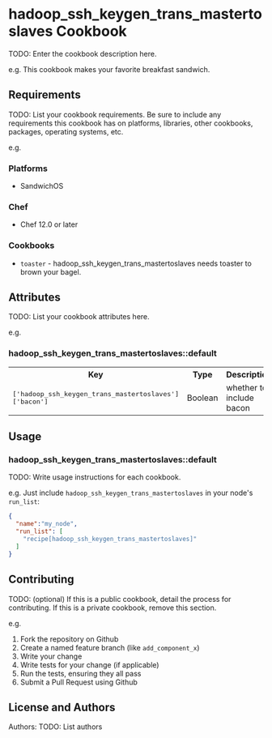 # hadoop_ssh_keygen_trans_mastertoslaves Cookbook

TODO: Enter the cookbook description here.

e.g.
This cookbook makes your favorite breakfast sandwich.

## Requirements

TODO: List your cookbook requirements. Be sure to include any requirements this cookbook has on platforms, libraries, other cookbooks, packages, operating systems, etc.

e.g.
### Platforms

- SandwichOS

### Chef

- Chef 12.0 or later

### Cookbooks

- `toaster` - hadoop_ssh_keygen_trans_mastertoslaves needs toaster to brown your bagel.

## Attributes

TODO: List your cookbook attributes here.

e.g.
### hadoop_ssh_keygen_trans_mastertoslaves::default

<table>
  <tr>
    <th>Key</th>
    <th>Type</th>
    <th>Description</th>
    <th>Default</th>
  </tr>
  <tr>
    <td><tt>['hadoop_ssh_keygen_trans_mastertoslaves']['bacon']</tt></td>
    <td>Boolean</td>
    <td>whether to include bacon</td>
    <td><tt>true</tt></td>
  </tr>
</table>

## Usage

### hadoop_ssh_keygen_trans_mastertoslaves::default

TODO: Write usage instructions for each cookbook.

e.g.
Just include `hadoop_ssh_keygen_trans_mastertoslaves` in your node's `run_list`:

```json
{
  "name":"my_node",
  "run_list": [
    "recipe[hadoop_ssh_keygen_trans_mastertoslaves]"
  ]
}
```

## Contributing

TODO: (optional) If this is a public cookbook, detail the process for contributing. If this is a private cookbook, remove this section.

e.g.
1. Fork the repository on Github
2. Create a named feature branch (like `add_component_x`)
3. Write your change
4. Write tests for your change (if applicable)
5. Run the tests, ensuring they all pass
6. Submit a Pull Request using Github

## License and Authors

Authors: TODO: List authors

